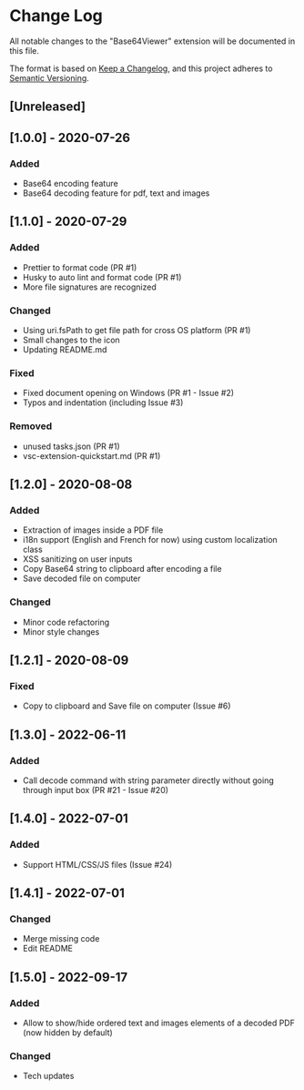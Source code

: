 # Change Log

All notable changes to the "Base64Viewer" extension will be documented in this file.

The format is based on [Keep a Changelog](https://keepachangelog.com/en/1.0.0/),
and this project adheres to [Semantic Versioning](https://semver.org/spec/v2.0.0.html).

## [Unreleased]

## [1.0.0] - 2020-07-26

### Added

- Base64 encoding feature
- Base64 decoding feature for pdf, text and images

## [1.1.0] - 2020-07-29

### Added

- Prettier to format code (PR #1)
- Husky to auto lint and format code (PR #1)
- More file signatures are recognized

### Changed

- Using uri.fsPath to get file path for cross OS platform (PR #1)
- Small changes to the icon
- Updating README.md

### Fixed

- Fixed document opening on Windows (PR #1 - Issue #2)
- Typos and indentation (including Issue #3)

### Removed

- unused tasks.json (PR #1)
- vsc-extension-quickstart.md (PR #1)

## [1.2.0] - 2020-08-08

### Added

- Extraction of images inside a PDF file
- i18n support (English and French for now) using custom localization class
- XSS sanitizing on user inputs
- Copy Base64 string to clipboard after encoding a file
- Save decoded file on computer

### Changed

- Minor code refactoring
- Minor style changes

## [1.2.1] - 2020-08-09

### Fixed

- Copy to clipboard and Save file on computer (Issue #6)

## [1.3.0] - 2022-06-11

### Added

- Call decode command with string parameter directly without going through input box (PR #21 - Issue #20)

## [1.4.0] - 2022-07-01

### Added

- Support HTML/CSS/JS files (Issue #24)

## [1.4.1] - 2022-07-01

### Changed

- Merge missing code
- Edit README

## [1.5.0] - 2022-09-17

### Added

- Allow to show/hide ordered text and images elements of a decoded PDF (now hidden by default)

### Changed

- Tech updates
